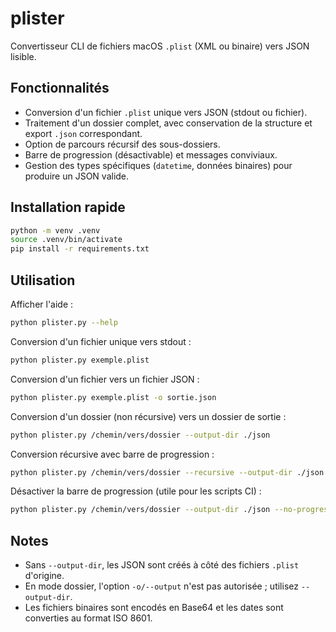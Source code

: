 # plister

Convertisseur CLI de fichiers macOS `.plist` (XML ou binaire) vers JSON lisible.

## Fonctionnalités

- Conversion d'un fichier `.plist` unique vers JSON (stdout ou fichier).
- Traitement d'un dossier complet, avec conservation de la structure et export `.json` correspondant.
- Option de parcours récursif des sous-dossiers.
- Barre de progression (désactivable) et messages conviviaux.
- Gestion des types spécifiques (`datetime`, données binaires) pour produire un JSON valide.

## Installation rapide

```bash
python -m venv .venv
source .venv/bin/activate
pip install -r requirements.txt
```

## Utilisation

Afficher l'aide :

```bash
python plister.py --help
```

Conversion d'un fichier unique vers stdout :

```bash
python plister.py exemple.plist
```

Conversion d'un fichier vers un fichier JSON :

```bash
python plister.py exemple.plist -o sortie.json
```

Conversion d'un dossier (non récursive) vers un dossier de sortie :

```bash
python plister.py /chemin/vers/dossier --output-dir ./json
```

Conversion récursive avec barre de progression :

```bash
python plister.py /chemin/vers/dossier --recursive --output-dir ./json
```

Désactiver la barre de progression (utile pour les scripts CI) :

```bash
python plister.py /chemin/vers/dossier --output-dir ./json --no-progress
```

## Notes

- Sans `--output-dir`, les JSON sont créés à côté des fichiers `.plist` d'origine.
- En mode dossier, l'option `-o/--output` n'est pas autorisée ; utilisez `--output-dir`.
- Les fichiers binaires sont encodés en Base64 et les dates sont converties au format ISO 8601.
